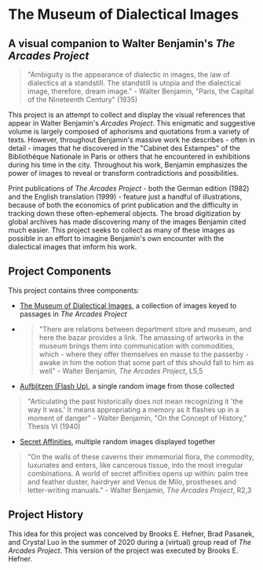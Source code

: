 # The Museum of Dialectical Images
## A visual companion to Walter Benjamin's _The Arcades Project_

>"Ambiguity is the appearance of dialectic in images, the law of dialectics at a standstill. The standstill is utopia and the dialectical image, therefore, dream image." - Walter Benjamin, "Paris, the Capital of the Nineteenth Century" (1935)


This project is an attempt to collect and display the visual references that appear in Walter Benjamin's _Arcades Project_. This enigmatic and suggestive volume is largely composed of aphorisms and quotations from a variety of texts. However, throughout Benjamin's massive work he describes - often in detail - images that he discovered in the "Cabinet des Estampes" of the Bibliothèque Nationale in Paris or others that he encountered in exhibitions during his time in the city. Throughout his work, Benjamin emphasizes the power of images to reveal or transform contradictions and possibilities. 

Print publications of _The Arcades Project_ - both the German edition (1982) and the English translation (1999) - feature just a handful of illustrations,  because of both the economics of print publication and the difficulty in tracking down these often-ephemeral objects. The broad digitization by global archives has made discovering many of the images Benjamin cited much easier. This project seeks to collect as many of these images as possible in an effort to imagine Benjamin's own encounter with the dialectical images that imform his work.


## Project Components

This project contains three components:
- [The Museum of Dialectical Images](museum.md), a collection of images keyed to passages in _The Arcades Project_
- >"There are relations between department store and museum, and here the bazar provides a link. The amassing of artworks in the museum brings them into communication with commodities, which - where they offer themselves en masse to the passerby - awake in him the notion that some part of this should fall to him as well" - Walter Benjamin, _The Arcades Project_, L5,5
- [Aufblitzen (Flash Up)](aufblitzen.md), a single random image from those collected
> "Articulating the past historically does not mean recognizing it 'the way it was.' It means appropriating a memory as it flashes up in a moment of danger" - Walter Benjamin, "On the Concept of History," Thesis VI (1940)
- [Secret Affinities](affinities.md), multiple random images displayed together 
> "On the walls of these caverns their immemorial flora, the commodity, luxuriates and enters, like cancerous tissue, into the most irregular combinations. A world of secret affinities opens up within: palm tree and feather duster, hairdryer and Venus de Milo, prostheses and letter-writing manuals." - Walter Benjamin, _The Arcades Project_, R2,3


## Project History

This idea for this project was conceived by Brooks E. Hefner, Brad Pasanek, and Crystal Luo in the summer of 2020 during a (virtual) group read of _The Arcades Project_. This version of the project was executed by Brooks E. Hefner.
